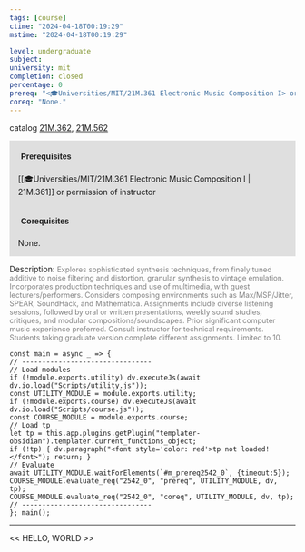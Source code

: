```yaml
---
tags: [course]
ctime: "2024-04-18T00:19:29"
mstime: "2024-04-18T00:19:29"

level: undergraduate
subject: 
university: mit
completion: closed
percentage: 0
prereq: "<🎓Universities/MIT/21M.361 Electronic Music Composition I> or permission of instructor"
coreq: "None."
---
```


catalog [21M.362](http://student.mit.edu/catalog/m21Ma.html#21M.362), [21M.562](http://student.mit.edu/catalog/m21Ma.html#21M.562)

<span style="display: block; padding: 15px; background-color: rgb(100, 100, 100, 0.2);"><font id="m_prereq2542_0" style="display: block; font-family: Arial, sans-serif; font-weight: bold; padding: 5px">Prerequisites</font><br><span id="prereq2542_0">[[🎓Universities/MIT/21M.361 Electronic Music Composition I | 21M.361]] or permission of instructor</span></span>
<span style="display: block; padding: 15px; background-color: rgb(100, 100, 100, 0.2);"><font id="m_coreq2542_0" style="display: block; font-family: Arial, sans-serif; font-weight: bold; padding: 5px">Corequisites</font><br><span id="coreq2542_0">None.</span></span>

<font style="">Description:</font>
<font style="color: grey; font-size: 0.8rem;">Explores sophisticated synthesis techniques, from finely tuned additive to noise filtering and distortion, granular synthesis to vintage emulation. Incorporates production techniques and use of multimedia, with guest lecturers/performers. Considers composing environments such as Max/MSP/Jitter, SPEAR, SoundHack, and Mathematica. Assignments include diverse listening sessions, followed by oral or written presentations, weekly sound studies, critiques, and modular compositions/soundscapes. Prior significant computer music experience preferred. Consult instructor for technical requirements. Students taking graduate version complete different assignments. Limited to 10.</font>

```dataviewjs
const main = async _ => {
// --------------------------------
// Load modules
if (!module.exports.utility) dv.executeJs(await dv.io.load("Scripts/utility.js"));
const UTILITY_MODULE = module.exports.utility;
if (!module.exports.course) dv.executeJs(await dv.io.load("Scripts/course.js"));
const COURSE_MODULE = module.exports.course;
// Load tp
let tp = this.app.plugins.getPlugin("templater-obsidian").templater.current_functions_object;
if (!tp) { dv.paragraph("<font style='color: red'>tp not loaded!</font>"); return; }
// Evaluate
await UTILITY_MODULE.waitForElements(`#m_prereq2542_0`, {timeout:5});
COURSE_MODULE.evaluate_req("2542_0", "prereq", UTILITY_MODULE, dv, tp);
COURSE_MODULE.evaluate_req("2542_0", "coreq", UTILITY_MODULE, dv, tp);
// --------------------------------
}; main();
```

---

<< HELLO, WORLD >>

